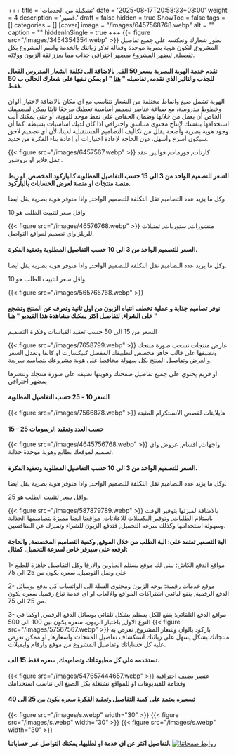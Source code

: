 +++
title = 'تشكيلة من الخدمات'
date = '2025-08-17T20:58:33+03:00'
weight = 4
description = 'قصير.'
draft = false
hidden = true
ShowToc = false
tags = []
categories = []
[cover]
    image = "/images/6457568768.webp"
    alt = ""
    caption = ""
	hiddenInSingle = true
+++
{{< figure src="/images/3454354354.webp" >}} 
نطور شعارك ونعكسه على جميع تفاصيل المشروع, لنكون هوية بصرية موحدة وفعالة تذكر زبائنك بالخدمة واسم المشروع بكل تفصيلة, ليضهر المشروع بمضهر احترافي جذاب مما يعزز ثقة الزبون وولائه.

#### نقدم خدمة الهوية البصرية بسعر 50 الف, بالاضافة الى تكلفة الشعار المدروس الفعال للجذب والتاثير الذي نقدمه, تفاصيله " [هنا](services/logo/) " او يمكن نبنيها على شعارك الحالي ب 50 فقط.

الهوية تشمل صيغ وانماط مختلفة من الشعار تتناسب مع اي مكان بالاضافة لاختيار ألوان وخطوط مدروسة، مع صياغة عناصر تصميم أساسية تعطيك مرجعًا ثابتًا يمكن لمصممك الخاص أن يعمل من خلالها وضمان الحفاض على نمط موحد للهوية، أو حتى يمكنك أنت استخدامها بنفسك لإنتاج محتوى متناسق واحترافي اذا كان لديك اساسيات بسيطة. كما أن وجود هوية بصرية واضحة يقلل من تكاليف التصاميم المستقبلية لدينا، لأن أي تصميم لاحق سيكون أسرع وأسهل، دون الحاجة لإعادة اختيارات أو إعادة بناء الفكرة من جديد.

{{< figure src="/images/6457567.webp" >}} 
كارتات, فورمات, فواتير, عقد عمل,فلاير او بروشور.

#### السعر للتصميم الواحد من 3 الى 15 حسب التفاصيل المطلوبة كالباركود المخصص, او ربط منصة منتجات او منصة لعرض الحسابات بالباركود.

وكل ما يزيد عدد التصاميم تقل التكلفة للتصميم الواحد, واذا متوفر هوية بصرية يقل ايضا

واقل سعر لتثبيت الطلب هو 10 

{{< figure src="/images/46576768.webp" >}} 
منشورات, ستوريات, ثمنيلات للريلز واي تصميم لمواقع التواصل.

#### السعر للتصميم الواحد من 3 الى 10  حسب التفاصيل المطلوبة وتعقيد الفكرة.

وكل ما يزيد عدد التصاميم تقل التكلفة للتصميم الواحد, واذا متوفر هوية بصرية يقل ايضا.

واقل سعر لتثبيت الطلب هو 10.

{{< figure src="/images/565765768.webp" >}} 
#### نوفر تصاميم جذابة و عملية تخطف انتباه الزبون من اول ثانية وتعرف عن المنتج وتشجع على الشراء, لتفاصيل اكثر يمكنك مشاهدة هذا الفيديو " [هنا](https://www.instagram.com/reel/DN2j32VUNPp/) "

السعر من 15 الى 50 حسب تعقيد القياسات وفكرة التصميم

{{< figure src="/images/7658799.webp" >}} 
عارض منتجات تسحب صورة منتجك وتضيفها على قالب جاهز مخصص لتطبيقك المفضل كبيكسارت او كانفا وتعدل السعر والعرض وتفاصيل المنتج بكل سهولة محافضا على هوية مشروعك بتصاميم سريعة.

او فريم يحتوي على جميع تفاصيل صفحتك وهويتها تضيفه على صورة منتجك وتنشرها بمضهر احترافي

#### السعر 10 - 25 حسب التفاصيل المطلوبة

{{< figure src="/images/7566878.webp" >}} 
هايلايتات لقصص الانستكرام المثبتة 

#### 15 - 25 حسب العدد وتعقيد الرسومات


{{< figure src="/images/4645756768.webp" >}} 
واجهات, اقسام, عروض واي تصميم لموقعك بطابع وهوية موحدة جذابة.

#### السعر للتصميم الواحد من 3 الى 10  حسب التفاصيل المطلوبة وتعقيد الفكرة.

وكل ما يزيد عدد التصاميم تقل التكلفة للتصميم الواحد, واذا متوفر هوية بصرية يقل ايضا.

واقل سعر لتثبيت الطلب هو 25.

{{< figure src="/images/587879789.webp" >}} 
بالاضافة لميزتها بتوفير الوقت باستلام الطلبات, وتوفير البكسلات للاعلانات, مواقعنا ايضا مميزة بتصاميمها الجذابة وسهولة استخدامها وكذلك سرعه التحميل, فتدفع الزبون للشراء وتميزك عن المنافسين.

#### الية التسعير تعتمد على: الية الطلب من خلال الموقع, وكمية التصاميم المخصصة, والحاجة لرفعه على سيرفر خاص لسرعة التحميل. كمثال:

1- مواقع الدفع الكاش: نبني لك موقع يستلم العناوين والارقا وكل التفاصيل جاهزة للطبع على وصل التوصيل. سعره يكون من 25 الى 75

2- موقع خدمات رقمية: يوجه الزبون ومحتوى السلة الى الواتساب كي يدفع بوسائل الدفع الرقمية, ينفع لبائعي اشتراكات المواقع والالعاب او اي خدمة تباع رقميا. سعره يكون من 25 الى 75.

3- مواقع الدفع التلقائي: ينفع للكل يستلم بشكل تلقائي بوسائل الدفع الرقمي, اوكما في النوع الاول, باختيار الزبون.  سعره يكون بين 100 الى  500 
{{< figure src="/images/57567567.webp" >}} 
باركود بالوان وشعار المشروع, تعرض به منتجاتك بشكل يسهل على زبائنك استكشاف تفاصيل المنتجات واسعارها, او ممكن تعرض عليه كل حساباتك وتفاصيل المشروع من موقع وارقام وايميلات.

#### تستخدمه على كل مطبوعاتك وتصاميمك, سعره فقط 15 الف.
{{< figure src="/images/547657444657.webp" >}} 
عنصر يضيف احترافية وفخامة للفيديوهات او للمواقع نشتغلة بكل الصيغ الي تناسب استخدامك 

#### تسعيره يعتمد على كمية التفاصيل وتعقيد الفكرة سعره يكون بين 25 الى 40

{{< figure src="/images/s.webp" width="30" >}}
{{< figure src="/images/s.webp" width="30" >}}
{{< figure src="/images/s.webp" width="30" >}}

**لتفاصيل اكثر عن اي خدمة او لطلبها، يمكنك التواصل عبر حساباتنا.**
[![روابط صفحاتنا](/images/social-media.webp)](46457657/575676/)